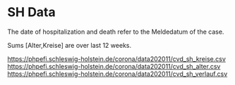 # SH Data

The date of hospitalization and death refer to the Meldedatum of the case.

Sums [Alter,Kreise] are over last 12 weeks.

https://phpefi.schleswig-holstein.de/corona/data202011/cvd_sh_kreise.csv
https://phpefi.schleswig-holstein.de/corona/data202011/cvd_sh_alter.csv
https://phpefi.schleswig-holstein.de/corona/data202011/cvd_sh_verlauf.csv

